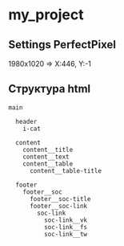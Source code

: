 # my_project

## Settings PerfectPixel
1980x1020 => X:446, Y:-1

## Структура html
```
main

  header
    i-cat

  content
    content__title
    content__text
    content__table
      content__table-title

  footer
    footer__soc
      footer__soc-title
      footer__soc-link
        soc-link
          soc-link__vk
          soc-link__fs
          soc-link__tw
```